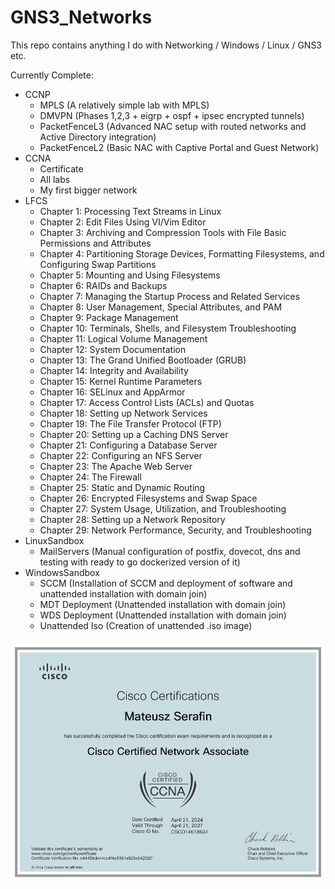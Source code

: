 # GNS3_Networks
This repo contains anything I do with Networking / Windows / Linux / GNS3 etc. <br>

Currently Complete:
- CCNP
    - MPLS (A relatively simple lab with MPLS)
    - DMVPN (Phases 1,2,3 + eigrp + ospf + ipsec encrypted tunnels)
    - PacketFenceL3 (Advanced NAC setup with routed networks and Active Directory integration)
    - PacketFenceL2 (Basic NAC with Captive Portal and Guest Network)
- CCNA
    - Certificate
    - All labs
    - My first bigger network
- LFCS
    - Chapter 1: Processing Text Streams in Linux
    - Chapter 2: Edit Files Using VI/Vim Editor
    - Chapter 3: Archiving and Compression Tools with File Basic Permissions and Attributes
    - Chapter 4: Partitioning Storage Devices, Formatting Filesystems, and Configuring Swap Partitions
    - Chapter 5: Mounting and Using Filesystems
    - Chapter 6: RAIDs and Backups
    - Chapter 7: Managing the Startup Process and Related Services
    - Chapter 8: User Management, Special Attributes, and PAM
    - Chapter 9: Package Management
    - Chapter 10: Terminals, Shells, and Filesystem Troubleshooting
    - Chapter 11: Logical Volume Management
    - Chapter 12: System Documentation
    - Chapter 13: The Grand Unified Bootloader (GRUB)
    - Chapter 14: Integrity and Availability
    - Chapter 15: Kernel Runtime Parameters
    - Chapter 16: SELinux and AppArmor
    - Chapter 17: Access Control Lists (ACLs) and Quotas
    - Chapter 18: Setting up Network Services
    - Chapter 19: The File Transfer Protocol (FTP)
    - Chapter 20: Setting up a Caching DNS Server
    - Chapter 21: Configuring a Database Server
    - Chapter 22: Configuring an NFS Server
    - Chapter 23: The Apache Web Server
    - Chapter 24: The Firewall
    - Chapter 25: Static and Dynamic Routing
    - Chapter 26: Encrypted Filesystems and Swap Space
    - Chapter 27: System Usage, Utilization, and Troubleshooting
    - Chapter 28: Setting up a Network Repository
    - Chapter 29: Network Performance, Security, and Troubleshooting
- LinuxSandbox
    - MailServers (Manual configuration of postfix, dovecot, dns and testing with ready to go dockerized version of it)
- WindowsSandbox
    - SCCM (Installation of SCCM and deployment of software and unattended installation with domain join)
    - MDT Deployment (Unattended installation with domain join)
    - WDS Deployment (Unattended installation with domain join)
    - Unattended Iso (Creation of unattended .iso image)

![](CCNA/CCNACert.png)